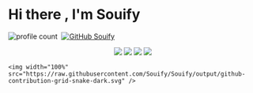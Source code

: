 # Hi there , I'm Souify
![profile count](https://komarev.com/ghpvc/?username=Souify&color=dc143c)&nbsp;
[![GitHub Souify](https://img.shields.io/github/followers/Souify?label=follow&style=social)](https://github.com/Souify)&nbsp;
<p align="center">
   <a href="https://discord.com/users/1010798654979833959" target"blank_"><img src="https://img.shields.io/badge/Souify%20-111111.svg?&style=for-the-badge&logo=discord&logoColor=white"></a>
   <a href="https://instagram.com/souify_" target"blank_"><img src="https://img.shields.io/badge/souify_%20-111111.svg?&style=for-the-badge&logo=instagram&logoColor=white"></a>
   <a href="https://sptfy.com/Souify" target"blank_"><img src="https://img.shields.io/badge/Souify%20-111111.svg?&style=for-the-badge&logo=spotify&logoColor=white"></a>
   <a href="https://github.com/Souifyd" target"blank_"><img src="https://img.shields.io/badge/Souify%20-111111.svg?&style=for-the-badge&logo=github&logoColor=white"></a>
</p>



<p align="center">
   
</p>

<p align="center">
  
    <img width="100%" src="https://raw.githubusercontent.com/Souify/Souify/output/github-contribution-grid-snake-dark.svg" />     
</p>
